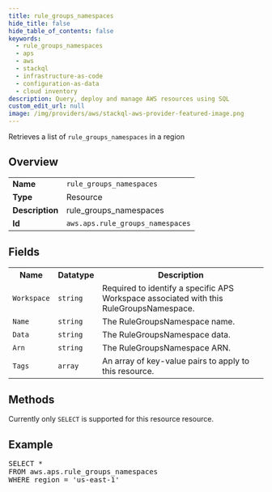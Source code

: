 ```yaml
---
title: rule_groups_namespaces
hide_title: false
hide_table_of_contents: false
keywords:
  - rule_groups_namespaces
  - aps
  - aws
  - stackql
  - infrastructure-as-code
  - configuration-as-data
  - cloud inventory
description: Query, deploy and manage AWS resources using SQL
custom_edit_url: null
image: /img/providers/aws/stackql-aws-provider-featured-image.png
---
```

Retrieves a list of <code>rule_groups_namespaces</code> in a region

## Overview
<table><tbody>
<tr><td><b>Name</b></td><td><code>rule_groups_namespaces</code></td></tr>
<tr><td><b>Type</b></td><td>Resource</td></tr>
<tr><td><b>Description</b></td><td>rule_groups_namespaces</td></tr>
<tr><td><b>Id</b></td><td><code>aws.aps.rule_groups_namespaces</code></td></tr>
</tbody></table>

## Fields
<table><tbody>
<tr><th>Name</th><th>Datatype</th><th>Description</th></tr>
<tr><td><code>Workspace</code></td><td><code>string</code></td><td>Required to identify a specific APS Workspace associated with this RuleGroupsNamespace.</td></tr>
<tr><td><code>Name</code></td><td><code>string</code></td><td>The RuleGroupsNamespace name.</td></tr>
<tr><td><code>Data</code></td><td><code>string</code></td><td>The RuleGroupsNamespace data.</td></tr>
<tr><td><code>Arn</code></td><td><code>string</code></td><td>The RuleGroupsNamespace ARN.</td></tr>
<tr><td><code>Tags</code></td><td><code>array</code></td><td>An array of key-value pairs to apply to this resource.</td></tr>

</tbody></table>

## Methods
Currently only <code>SELECT</code> is supported for this resource resource.

## Example
<pre>
SELECT * 
FROM aws.aps.rule_groups_namespaces
WHERE region = 'us-east-1'
</pre>
